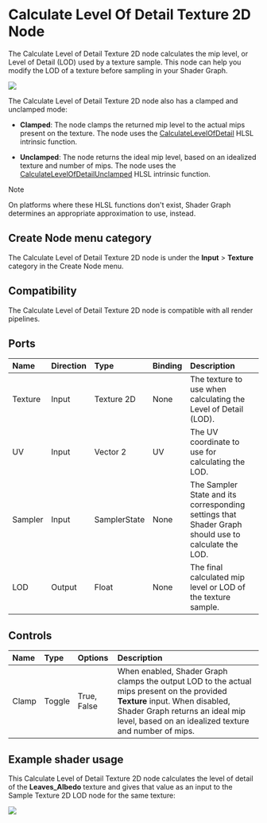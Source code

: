 # Calculate Level Of Detail Texture 2D Node

The Calculate Level of Detail Texture 2D node calculates the mip level, or Level of Detail (LOD) used by a texture sample. This node can help you modify the LOD of a texture before sampling in your Shader Graph.

![](images/sg-calculate-level-detail-texture-2d-node.png)

The Calculate Level of Detail Texture 2D node also has a clamped and unclamped mode:

- **Clamped**: The node clamps the returned mip level to the actual mips present on the texture. The node uses the [CalculateLevelOfDetail](https://docs.microsoft.com/en-us/windows/win32/direct3dhlsl/dx-graphics-hlsl-to-calculate-lod) HLSL intrinsic function.

- **Unclamped**: The node returns the ideal mip level, based on an idealized texture and number of mips. The node uses the [CalculateLevelOfDetailUnclamped](https://docs.microsoft.com/en-us/windows/win32/direct3dhlsl/dx-graphics-hlsl-to-calculate-lod-unclamped) HLSL intrinsic function.

> [!NOTE]
> On platforms where these HLSL functions don't exist, Shader Graph determines an appropriate approximation to use, instead.

## Create Node menu category

The Calculate Level of Detail Texture 2D node is under the **Input** &gt; **Texture** category in the Create Node menu.

## Compatibility

The Calculate Level of Detail Texture 2D node is compatible with all render pipelines.

## Ports

| **Name**     | **Direction** | **Type**      | **Binding** | **Description**  |
| :---         | :---          | :------       |  :------    |   :----------    |
| Texture      | Input         | Texture 2D    |    None     | The texture to use when calculating the Level of Detail (LOD). |
| UV           | Input         | Vector 2      |    UV       | The UV coordinate to use for calculating the LOD.        |
| Sampler      | Input         | SamplerState  |    None     | The Sampler State and its corresponding settings that Shader Graph should use to calculate the LOD.    |
| LOD          | Output        | Float         |    None     | The final calculated mip level or LOD of the texture sample.         |


## Controls

| **Name**     | **Type** | **Options** | **Description**  |
| :---         | :---     | :------     |  :----------     |
| Clamp        | Toggle   | True, False | When enabled, Shader Graph clamps the output LOD to the actual mips present on the provided **Texture** input. When disabled, Shader Graph returns an ideal mip level, based on an idealized texture and number of mips. |

## Example shader usage

This Calculate Level of Detail Texture 2D node calculates the level of detail of the **Leaves_Albedo** texture and gives that value as an input to the Sample Texture 2D LOD node for the same texture:

![](images/sg-calculate-level-detail-texture-2d-node-example.png)
